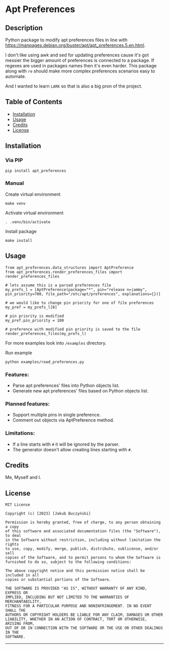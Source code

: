 # Apt Preferences

## Description

Python package to modify apt preferences files in line with https://manpages.debian.org/buster/apt/apt_preferences.5.en.html.

I don't like using awk and sed for updating preferences cause it's got messier the bigger amount of preferences is connected to a package.
If regexes are used in packages names then it's even harder. This package along with `re` should make more complex preferences scenarios easy to automate. 

And I wanted to learn `LARK` so that is also a big pron of the project.

## Table of Contents

- [Installation](#installation)
- [Usage](#usage)
- [Credits](#credits)
- [License](#license)

## Installation

### Via PIP
```
pip install apt_preferences
```

### Manual

Create virtual environment
```
make venv
```

Activate virtual environment
```
. .venv/bin/activate
```

Install package
```
make install
```

## Usage

```
from apt_preferences.data_structures import AptPreference
from apt_preferences.render_preferences_files import render_preferences_files

# lets assume this is a parsed preferences file
my_prefs_l = [AptPreference(package="*", pin="release n=jammy", pin_priority=700, file_path="/etc/apt/preferences", explanations={})]

# we would like to change pin priority for one of file preferences
my_pref = my_prefs_l[0]

# pin priority is modified
my_pref.pin_priority = 100

# preference with modified pin priority is saved to the file
render_preferences_files(my_prefs_l)
```

For more examples look into `/examples` directory.

Run example
```
python examples/read_preferences.py
```

### Features:
   - Parse apt preferences' files into Python objects list.
   - Generate new apt preferences' files based on Python objects list.

### Planned features:
   - Support multiple pins in single preference.
   - Comment out objects via AptPreference method.

### Limitations:

   - If a line starts with `#` it will be ignored by the parser.
   - The generator doesn't allow creating lines starting with `#`.


## Credits

Me, Myself and I.


## License

```
MIT License

Copyright (c) [2023] [Jakub Buczyński]

Permission is hereby granted, free of charge, to any person obtaining a copy
of this software and associated documentation files (the "Software"), to deal
in the Software without restriction, including without limitation the rights
to use, copy, modify, merge, publish, distribute, sublicense, and/or sell
copies of the Software, and to permit persons to whom the Software is
furnished to do so, subject to the following conditions:

The above copyright notice and this permission notice shall be included in all
copies or substantial portions of the Software.

THE SOFTWARE IS PROVIDED "AS IS", WITHOUT WARRANTY OF ANY KIND, EXPRESS OR
IMPLIED, INCLUDING BUT NOT LIMITED TO THE WARRANTIES OF MERCHANTABILITY,
FITNESS FOR A PARTICULAR PURPOSE AND NONINFRINGEMENT. IN NO EVENT SHALL THE
AUTHORS OR COPYRIGHT HOLDERS BE LIABLE FOR ANY CLAIM, DAMAGES OR OTHER
LIABILITY, WHETHER IN AN ACTION OF CONTRACT, TORT OR OTHERWISE, ARISING FROM,
OUT OF OR IN CONNECTION WITH THE SOFTWARE OR THE USE OR OTHER DEALINGS IN THE
SOFTWARE.
```
---




